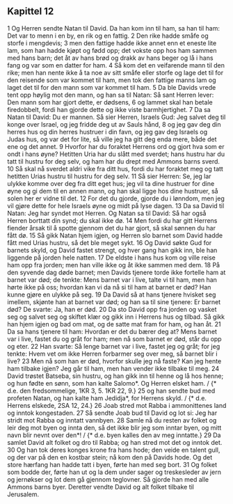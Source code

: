 ## Kapittel 12

1 Og Herren sendte Natan til David. Da han kom inn til ham, sa han til ham: Det var to menn i en by, en rik og en fattig.
2 Den rike hadde småfe og storfe i mengdevis;
3 men den fattige hadde ikke annet enn et eneste lite lam, som han hadde kjøpt og fødd opp; det vokste opp hos ham sammen med hans barn; det åt av hans brød og drakk av hans beger og lå i hans fang og var som en datter for ham.
4 Så kom det en veifarende mann til den rike; men han nente ikke å ta noe av sitt småfe eller storfe og lage det til for den reisende som var kommet til ham, men tok den fattige manns lam og laget det til for den mann som var kommet til ham.
5 Da ble Davids vrede tent opp høylig mot den mann, og han sa til Natan: Så sant Herren lever: Den mann som har gjort dette, er dødsens,
6 og lammet skal han betale firedobbelt, fordi han gjorde dette og ikke viste barmhjertighet.
7 Da sa Natan til David: Du er mannen. Så sier Herren, Israels Gud: Jeg salvet deg til konge over Israel, og jeg fridde deg ut av Sauls hånd,
8 og jeg gav deg din herres hus og din herres hustruer i din favn, og jeg gav deg Israels og Judas hus, og var det for lite, så ville jeg ha gitt deg enda mere, både det ene og det annet.
9 Hvorfor har du foraktet Herrens ord og gjort hva som er ondt i hans øyne? Hetitten Uria har du slått med sverdet; hans hustru har du tatt til hustru for deg selv, og ham har du drept med Ammons barns sverd.
10 Så skal nå sverdet aldri vike fra ditt hus, fordi du har foraktet meg og tatt hetitten Urias hustru til hustru for deg selv.
11 Så sier Herren: Se, jeg lar ulykke komme over deg fra ditt eget hus; jeg vil ta dine hustruer for dine øyne og gi dem til en annen mann, og han skal ligge hos dine hustruer, så solen her er vidne til det.
12 For det du gjorde, gjorde du i lønndom, men jeg vil gjøre dette for hele Israels øyne og midt på lyse dagen.
13 Da sa David til Natan: Jeg har syndet mot Herren. Og Natan sa til David: Så har også Herren borttatt din synd; du skal ikke dø.
14 Men fordi du har gitt Herrens fiender årsak til å spotte gjennom det du har gjort, så skal sønnen du har fått dø.
15 Så gikk Natan hjem igjen, og Herren slo barnet som David hadde fått med Urias hustru, så det ble meget sykt.
16 Og David søkte Gud for barnets skyld, og David fastet strengt, og hver gang han gikk inn, ble han liggende på jorden hele natten.
17 De eldste i hans hus kom og ville reise ham opp fra jorden; men han ville ikke og åt ikke sammen med dem.
18 På den syvende dag døde barnet; men Davids tjenere torde ikke fortelle ham at barnet var død; de tenkte: Mens barnet var i live, talte vi til ham, men han hørte ikke på oss; hvordan kan vi da nå si til ham at barnet er død? Han kunne gjøre en ulykke på seg.
19 Da David så at hans tjenere hvisket seg imellem, skjønte han at barnet var død; og han sa til sine tjenere: Er barnet død? De svarte: Ja, han er død.
20 Da sto David opp fra jorden og vasket seg og salvet seg og skiftet klær og gikk inn i Herrens hus og tilbad. Så gikk han hjem igjen og bad om mat, og de satte mat fram for ham, og han åt.
21 Da sa hans tjenere til ham: Hvordan er det du bærer deg at? Mens barnet var i live, fastet du og gråt for ham; men nå som barnet er død, står du opp og eter.
22 Han svarte: Så lenge barnet var i live, fastet jeg og gråt; for jeg tenkte: Hvem vet om ikke Herren forbarmer seg over meg, så barnet blir i live?
23 Men nå som han er død, hvorfor skulle jeg nå faste? Kan jeg hente ham tilbake igjen? Jeg går til ham, men han vender ikke tilbake til meg.
24 David trøstet Batseba, sin hustru, og han gikk inn til henne og lå hos henne; og hun fødte en sønn, som han kalte Salomo*. Og Herren elsket ham. / {* d.e. den fredsommelige, 1KR 3, 5. 1KR 22, 9.}
25 og han sendte bud med profeten Natan, og han kalte ham Jedidja*, for Herrens skyld. / {* d.e. Herrens elskede, 2SA 12, 24.}
26 Joab stred mot Rabba i ammonittenes land og inntok kongestaden.
27 Så sendte Joab bud til David og lot si: Jeg har stridt mot Rabba og inntatt vannbyen.
28 Samle nå du resten av folket og leir deg mot byen og innta den, så det ikke blir jeg som inntar byen, og mitt navn blir nevnt over den*! / {* d.e. byen kalles den av meg inntatte.}
29 Da samlet David alt folket og dro til Rabba; og han stred mot det og inntok det.
30 Og han tok deres konges krone fra hans hode; den veide en talent gull, og der var på den en kostbar stein; nå kom den på Davids hode. Og det store hærfang han hadde tatt i byen, førte han med seg bort.
31 Og folket som bodde der, førte han ut og la dem under sager og treskesleder av jern og jernøkser og lot dem gå gjennom teglovner. Så gjorde han med alle Ammons barns byer. Deretter vendte David og alt folket tilbake til Jerusalem.
